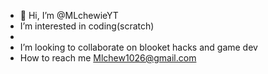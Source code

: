 - 👋 Hi, I’m @MLchewieYT
-  I’m interested in coding(scratch)
- 
-  I’m looking to collaborate on blooket hacks and game dev
-  How to reach me Mlchew1026@gmail.com

<!---
MLchewieYT/MLchewieYT is a ✨ special ✨ repository because its `README.md` (this file) appears on your GitHub profile.
You can click the Preview link to take a look at your changes.
--->

